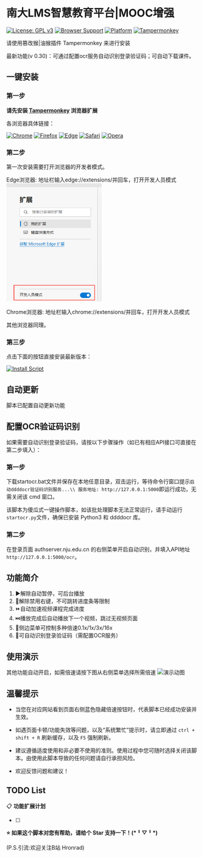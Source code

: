 # 南大LMS智慧教育平台|MOOC增强

[![License: GPL v3](https://img.shields.io/badge/License-GPLv3-blue.svg)](https://www.gnu.org/licenses/gpl-3.0)
[![Browser Support](https://img.shields.io/badge/Browser-Chrome%20%7C%20Firefox%20%7C%20Edge%20%7C%20Safari-4285F4?logo=googlechrome&logoColor=white)](https://www.tampermonkey.net/)
[![Platform](https://img.shields.io/badge/Platform-Windows%20%7C%20macOS%20%7C%20Linux-0078D6?logo=windows&logoColor=white)](https://www.tampermonkey.net/)
[![Tampermonkey](https://img.shields.io/badge/Tampermonkey-Compatible-green?logo=tampermonkey)](https://www.tampermonkey.net/)

请使用篡改猴|油猴插件 Tampermonkey 来进行安装

最新功能(v 0.30)：可通过配置ocr服务自动识别登录验证码；可自动下载课件。

## 一键安装

### 第一步
**请先安装 [Tampermonkey](https://www.tampermonkey.net/) 浏览器扩展**

各浏览器具体链接：

[![Chrome](https://img.shields.io/badge/Chrome-4285F4?style=for-the-badge&logo=googlechrome&logoColor=white)](https://chromewebstore.google.com/detail/tampermonkey/dhdgffkkebhmkfjojejmpbldmpobfkfo)
[![Firefox](https://img.shields.io/badge/Firefox-FF7139?style=for-the-badge&logo=firefox&logoColor=white)](https://addons.mozilla.org/zh-CN/firefox/addon/tampermonkey/)
[![Edge](https://img.shields.io/badge/Edge-0078D7?style=for-the-badge&logo=microsoftedge&logoColor=white)](https://microsoftedge.microsoft.com/addons/detail/%E7%AF%A1%E6%94%B9%E7%8C%B4/iikmkjmpaadaobahmlepeloendndfphd)
[![Safari](https://img.shields.io/badge/Safari-000000?style=for-the-badge&logo=safari&logoColor=white)](https://apps.apple.com/us/app/tampermonkey/id1482490089)
[![Opera](https://img.shields.io/badge/Opera-FF1B2D?style=for-the-badge&logo=opera&logoColor=white)](https://addons.opera.com/zh-cn/extensions/details/tampermonkey-beta/)

### 第二步
第一次安装需要打开浏览器的开发者模式。

Edge浏览器: 地址栏输入edge://extensions/并回车，打开开发人员模式
<img src="./image/developer.png" alt="edge" width="250">

Chrome浏览器: 地址栏输入chrome://extensions/并回车，打开开发人员模式

其他浏览器同理。

### 第三步
点击下面的按钮直接安装最新版本：

[![Install Script](https://img.shields.io/badge/Install-UserScript-green?style=for-the-badge&logo=tampermonkey)](https://greasyfork.org/zh-CN/scripts/546406-%E5%8D%97%E5%A4%A7lms%E6%99%BA%E6%85%A7%E6%95%99%E8%82%B2%E5%B9%B3%E5%8F%B0-mooc%E5%A2%9E%E5%BC%BA/)

## 自动更新

脚本已配置自动更新功能

## 配置OCR验证码识别
如果需要自动识别登录验证码，请按以下步骤操作（如已有相应API接口可直接在第二步填入）：

### 第一步
下载startocr.bat文件并保存在本地任意目录，双击运行，等待命令行窗口提示`启动ddddocr验证码识别服务...\\
服务地址: http://127.0.0.1:5000`即运行成功，无需关闭该 cmd 窗口。

该脚本为傻瓜式一键操作脚本，如该批处理脚本无法正常运行，请手动运行`startocr.py`文件，确保已安装 Python3 和 ddddocr 库。

### 第二步
在登录页面 authserver.nju.edu.cn 的右侧菜单开启自动识别，并填入API地址`http://127.0.0.1:5000/ocr`。

## 功能简介
1. ▶️解除自动暂停，可后台播放
2. 🚫解除禁用右键，不可跳转进度条等限制
3. ⏩自动加速视频课程完成进度
4. ⏭️播放完成后自动播放下一个视频，跳过无视频页面
5. 🚀侧边菜单可控制多种倍速0.1x/1x/3x/16x
6. 🚀可自动识别登录验证码（需配置OCR服务）

## 使用演示
其他功能自动开启，如需倍速请按下图从右侧菜单选择所需倍速
![演示动图](./image/demo.gif)

## 温馨提示
- 当您在对应网站看到页面右侧蓝色隐藏倍速按钮时，代表脚本已经成功安装并生效。

- 如遇页面卡顿/功能失效等问题，以及“系统繁忙”提示时，请立即通过 `ctrl + shift + R` 刷新缓存，以及 `F5` 强制刷新。

- 建议遵循适度使用和非必要不使用的准则。使用过程中您可随时选择关闭该脚本。由使用此脚本导致的任何问题请自行承担风险。

- 欢迎反馈问题和建议！

## TODO List

📋 **功能扩展计划**

- ☐ 


**⭐ 如果这个脚本对您有帮助，请给个 Star 支持一下！(\*╹▽╹\*)**

(P.S.引流:欢迎关注B站 Hronrad)